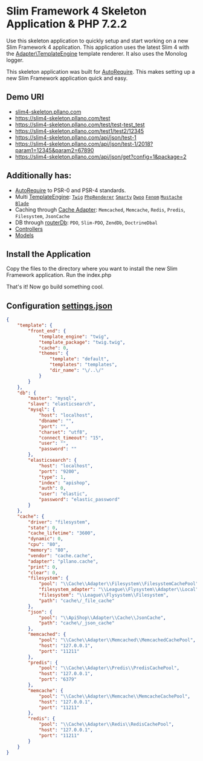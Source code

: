 # Slim Framework 4 Skeleton Application & PHP 7.2.2

Use this skeleton application to quickly setup and start working on a new Slim Framework 4 application. This application uses the latest Slim 4 with the [Adapter\TemplateEngine](https://github.com/pllano/template-engine) template renderer. It also uses the Monolog logger.

This skeleton application was built for [AutoRequire](https://github.com/pllano/auto-require). This makes setting up a new Slim Framework application quick and easy.

## Demo URI
- [slim4-skeleton.pllano.com](https://slim4-skeleton.pllano.com/)
- https://slim4-skeleton.pllano.com/test
- https://slim4-skeleton.pllano.com/test/test-test_test
- https://slim4-skeleton.pllano.com/test1/test2/12345
- https://slim4-skeleton.pllano.com/api/json/test-1
- https://slim4-skeleton.pllano.com/api/json/test-1/2018?param1=12345&param2=67890
- https://slim4-skeleton.pllano.com/api/json/get?config=1&package=2
 
## Additionally has:
- [AutoRequire](https://github.com/pllano/auto-require) to PSR-0 and PSR-4 standards.
- Multi [TemplateEngine](https://github.com/pllano/template-engine): [`Twig`](https://github.com/twigphp/Twig) [`PhpRenderer`](https://github.com/slimphp/PHP-View) [`Smarty`](https://github.com/smarty-php/smarty) [`Dwoo`](https://github.com/dwoo-project/dwoo) [`Fenom`](https://github.com/fenom-template/fenom)  [`Mustache`](https://github.com/bobthecow/mustache.php) [`Blade`](https://github.com/PhiloNL/Laravel-Blade)
- Caching through [Cache Adapter](https://github.com/pllano/cache): `Memcached`, `Memcache`, `Redis`, `Predis`, `Filesystem`, `JsonCache`
- DB through [routerDb](https://github.com/pllano/router-db): `PDO`, `Slim-PDO`, `ZendDb`, `DoctrineDbal`
- [Controllers](https://github.com/pllano/slim4-skeleton/tree/master/vendor/app/Controllers)
- [Models](https://github.com/pllano/slim4-skeleton/tree/master/vendor/app/Models)
 
## Install the Application

Copy the files to the directory where you want to install the new Slim Framework application. Run the index.php

That's it! Now go build something cool.

## Configuration [settings.json](https://github.com/pllano/slim4-skeleton/blob/master/core/settings.json)
```json
{
    "template": {
        "front_end": {
            "template_engine": "twig",
            "template_package": "twig.twig",
            "cache": 0,
            "themes": {
                "template": "default",
                "templates": "templates",
                "dir_name": "\/..\/"
            }
        }
    },
    "db": {
        "master": "mysql",
        "slave": "elasticsearch",
        "mysql": {
            "host": "localhost",
            "dbname": "",
            "port": "",
            "charset": "utf8",
            "connect_timeout": "15",
            "user": "",
            "password": ""
        },
        "elasticsearch": {
            "host": "localhost",
            "port": "9200",
            "type": 1,
            "index": "apishop",
            "auth": 0,
            "user": "elastic",
            "password": "elastic_password"
        }
    },
    "cache": {
        "driver": "filesystem",
        "state": 0,
        "cache_lifetime": "3600",
        "dynamic": 0,
        "cpu": "80",
        "memory": "80",
        "vendor": "cache.cache",
        "adapter": "pllano.cache",
        "print": 0,
        "clear": 0,
        "filesystem": {
            "pool": "\\Cache\\Adapter\\Filesystem\\FilesystemCachePool",
            "filesystem_adapter": "\\League\\Flysystem\\Adapter\\Local",
            "filesystem": "\\League\\Flysystem\\Filesystem",
            "path": "cache\/_file_cache"
        },
        "json": {
            "pool": "\\ApiShop\\Adapter\\Cache\\JsonCache",
            "path": "cache\/_json_cache"
        },
        "memcached": {
            "pool": "\\Cache\\Adapter\\Memcached\\MemcachedCachePool",
            "host": "127.0.0.1",
            "port": "11211"
        },
        "predis": {
            "pool": "\\Cache\\Adapter\\Predis\\PredisCachePool",
            "host": "127.0.0.1",
            "port": "6379"
        },
        "memcache": {
            "pool": "\\Cache\\Adapter\\Memcache\\MemcacheCachePool",
            "host": "127.0.0.1",
            "port": "11211"
        },
        "redis": {
            "pool": "\\Cache\\Adapter\\Redis\\RedisCachePool",
            "host": "127.0.0.1",
            "port": "11211"
        }
    }
}

```
